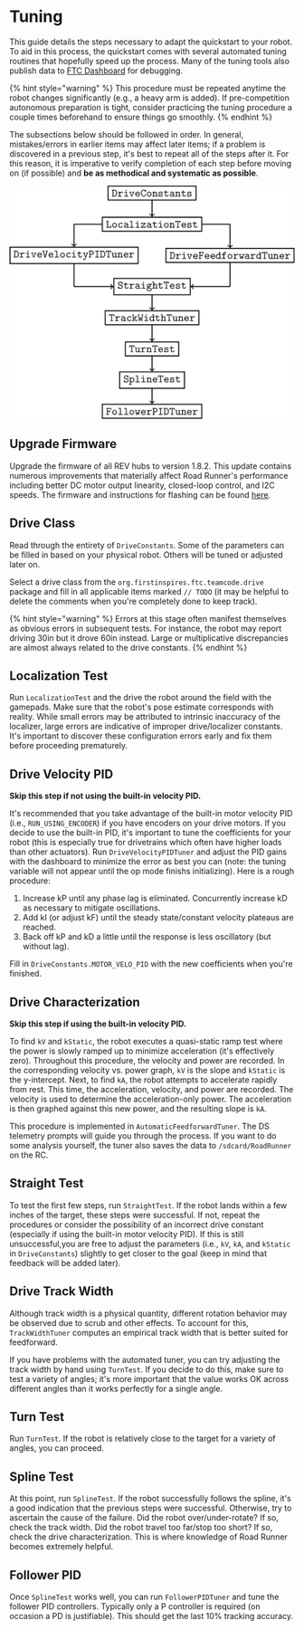 # Tuning

This guide details the steps necessary to adapt the quickstart to your robot. To aid in this process, the quickstart comes with several automated tuning routines that hopefully speed up the process. Many of the tuning tools also publish data to [FTC Dashboard](https://github.com/acmerobotics/ftc-dashboard) for debugging.

{% hint style="warning" %}
This procedure must be repeated anytime the robot changes significantly \(e.g., a heavy arm is added\). If pre-competition autonomous preparation is tight, consider practicing the tuning procedure a couple times beforehand to ensure things go smoothly.
{% endhint %}

The subsections below should be followed in order. In general, mistakes/errors in earlier items may affect later items; if a problem is discovered in a previous step, it's best to repeat all of the steps after it. For this reason, it is imperative to verify completion of each step before moving on \(if possible\) and **be as methodical and systematic as possible**.

![Flowchart of the principal steps of the tuning process. If using the built-in motor velocity PID, complete the left branch. Otherwise, complete the right branch.](../.gitbook/assets/quickstartflowchart.png)

## Upgrade Firmware

Upgrade the firmware of all REV hubs to version 1.8.2. This update contains numerous improvements that materially affect Road Runner's performance including better DC motor output linearity, closed-loop control, and I2C speeds. The firmware and instructions for flashing can be found [here](http://www.revrobotics.com/software/#ExpansionHubFirmware).

## Drive Class

Read through the entirety of `DriveConstants`. Some of the parameters can be filled in based on your physical robot. Others will be tuned or adjusted later on.

Select a drive class from the `org.firstinspires.ftc.teamcode.drive` package and fill in all applicable items marked `// TODO` \(it may be helpful to delete the comments when you're completely done to keep track\).

{% hint style="warning" %}
Errors at this stage often manifest themselves as obvious errors in subsequent tests. For instance, the robot may report driving 30in but it drove 60in instead. Large or multiplicative discrepancies are almost always related to the drive constants.
{% endhint %}

## Localization Test

Run `LocalizationTest` and the drive the robot around the field with the gamepads. Make sure that the robot's pose estimate corresponds with reality. While small errors may be attributed to intrinsic inaccuracy of the localizer, large errors are indicative of improper drive/localizer constants. It's important to discover these configuration errors early and fix them before proceeding prematurely.

## Drive Velocity PID

**Skip this step if not using the built-in velocity PID.**

It's recommended that you take advantage of the built-in motor velocity PID \(i.e., `RUN_USING_ENCODER`\) if you have encoders on your drive motors. If you decide to use the built-in PID, it's important to tune the coefficients for your robot \(this is especially true for drivetrains which often have higher loads than other actuators\). Run `DriveVelocityPIDTuner` and adjust the PID gains with the dashboard to minimize the error as best you can (note: the tuning variable will not appear until the op mode finishs initializing). Here is a rough procedure:

1. Increase kP until any phase lag is eliminated. Concurrently increase kD as necessary to mitigate oscillations.
1. Add kI (or adjust kF) until the steady state/constant velocity plateaus are reached.
1. Back off kP and kD a little until the response is less oscillatory (but without lag).

Fill in `DriveConstants.MOTOR_VELO_PID` with the new coefficients when you're finished.

## Drive Characterization

**Skip this step if using the built-in velocity PID.**

To find `kV` and `kStatic`, the robot executes a quasi-static ramp test where the power is slowly ramped up to minimize acceleration \(it's effectively zero\). Throughout this procedure, the velocity and power are recorded. In the corresponding velocity vs. power graph, `kV` is the slope and `kStatic` is the y-intercept. Next, to find `kA`, the robot attempts to accelerate rapidly from rest. This time, the acceleration, velocity, and power are recorded. The velocity is used to determine the acceleration-only power. The acceleration is then graphed against this new power, and the resulting slope is `kA`.

This procedure is implemented in `AutomaticFeedforwardTuner`. The DS telemetry prompts will guide you through the process. If you want to do some analysis yourself, the tuner also saves the data to `/sdcard/RoadRunner` on the RC.

## Straight Test

To test the first few steps, run `StraightTest`. If the robot lands within a few inches of the target, these steps were successful. If not, repeat the procedures or consider the possibility of an incorrect drive constant (especially if using the built-in motor velocity PID). If this is still unsuccessful,you are free to adjust the parameters (i.e., `kV`, `kA`, and `kStatic` in `DriveConstants`) slightly to get closer to the goal \(keep in mind that feedback will be added later\).

## Drive Track Width

Although track width is a physical quantity, different rotation behavior may be observed due to scrub and other effects. To account for this, `TrackWidthTuner` computes an empirical track width that is better suited for feedforward.

If you have problems with the automated tuner, you can try adjusting the track width by hand using `TurnTest`. If you decide to do this, make sure to test a variety of angles; it's more important that the value works OK across different angles than it works perfectly for a single angle.

## Turn Test

Run `TurnTest`. If the robot is relatively close to the target for a variety of angles, you can proceed.

## Spline Test

At this point, run `SplineTest`. If the robot successfully follows the spline, it's a good indication that the previous steps were successful. Otherwise, try to ascertain the cause of the failure. Did the robot over/under-rotate? If so, check the track width. Did the robot travel too far/stop too short? If so, check the drive characterization. This is where knowledge of Road Runner becomes extremely helpful.

## Follower PID

Once `SplineTest` works well, you can run `FollowerPIDTuner` and tune the follower PID controllers. Typically only a P controller is required \(on occasion a PD is justifiable\). This should get the last 10% tracking accuracy.

